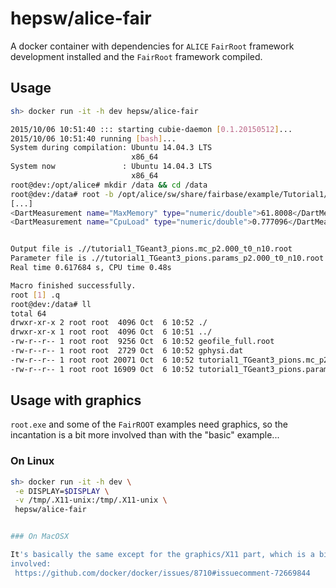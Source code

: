 hepsw/alice-fair
================

A docker container with dependencies for `ALICE` `FairRoot` framework
development installed and the `FairRoot` framework compiled.

## Usage

```sh
sh> docker run -it -h dev hepsw/alice-fair

2015/10/06 10:51:40 ::: starting cubie-daemon [0.1.20150512]...
2015/10/06 10:51:40 running [bash]...
System during compilation: Ubuntu 14.04.3 LTS
                           x86_64
System now               : Ubuntu 14.04.3 LTS
                           x86_64
root@dev:/opt/alice# mkdir /data && cd /data
root@dev:/data# root -b /opt/alice/sw/share/fairbase/example/Tutorial1/run_tutorial1.C 
[...]
<DartMeasurement name="MaxMemory" type="numeric/double">61.8008</DartMeasurement>
<DartMeasurement name="CpuLoad" type="numeric/double">0.777096</DartMeasurement>


Output file is .//tutorial1_TGeant3_pions.mc_p2.000_t0_n10.root
Parameter file is .//tutorial1_TGeant3_pions.params_p2.000_t0_n10.root
Real time 0.617684 s, CPU time 0.48s

Macro finished successfully.
root [1] .q
root@dev:/data# ll
total 64
drwxr-xr-x 2 root root  4096 Oct  6 10:52 ./
drwxr-xr-x 1 root root  4096 Oct  6 10:51 ../
-rw-r--r-- 1 root root  9256 Oct  6 10:52 geofile_full.root
-rw-r--r-- 1 root root  2729 Oct  6 10:52 gphysi.dat
-rw-r--r-- 1 root root 20071 Oct  6 10:52 tutorial1_TGeant3_pions.mc_p2.000_t0_n10.root
-rw-r--r-- 1 root root 16909 Oct  6 10:52 tutorial1_TGeant3_pions.params_p2.000_t0_n10.root
```

## Usage with graphics

`root.exe` and some of the `FairROOT` examples need graphics, so the incantation
is a bit more involved than with the "basic" example...

### On Linux

```sh
sh> docker run -it -h dev \
 -e DISPLAY=$DISPLAY \
 -v /tmp/.X11-unix:/tmp/.X11-unix \
 hepsw/alice-fair


### On MacOSX

It's basically the same except for the graphics/X11 part, which is a bit more
involved:
 https://github.com/docker/docker/issues/8710#issuecomment-72669844

